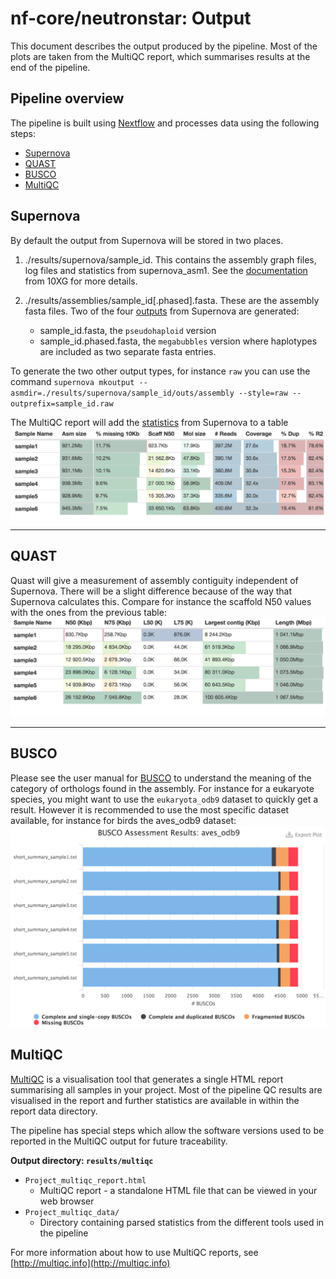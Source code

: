 # nf-core/neutronstar: Output

This document describes the output produced by the pipeline. Most of the plots are taken from the MultiQC report, which summarises results at the end of the pipeline.

<!-- TODO nf-core: Write this documentation describing your workflow's output -->

## Pipeline overview
The pipeline is built using [Nextflow](https://www.nextflow.io/)
and processes data using the following steps:

* [Supernova](https://support.10xgenomics.com/de-novo-assembly)
* [QUAST](http://bioinf.spbau.ru/quast)
* [BUSCO](http://busco.ezlab.org/)
* [MultiQC](http://multiqc.info/)

## Supernova

By default the output from Supernova will be stored in two places.

1. ./results/supernova/sample_id. This contains the assembly graph files, log files and statistics from supernova_asm1. See the [documentation](https://support.10xgenomics.com/de-novo-assembly/software/pipelines/latest/output/overview) from 10XG for more details.

2. ./results/assemblies/sample_id[.phased].fasta. These are the assembly fasta files. Two of the four [outputs](https://support.10xgenomics.com/de-novo-assembly/software/pipelines/latest/output/generating) from Supernova are generated:
    * sample_id.fasta, the `pseudohaploid` version
    * sample_id.phased.fasta, the `megabubbles` version where haplotypes are included as two separate fasta entries.

To generate the two other output types, for instance `raw` you can use the command `supernova mkoutput --asmdir=./results/supernova/sample_id/outs/assembly --style=raw --outprefix=sample_id.raw`

The MultiQC report will add the [statistics](https://support.10xgenomics.com/de-novo-assembly/software/pipelines/latest/output/asm-stats) from Supernova to a table
![supernova_table](images/supernova_table.png)

---------

## QUAST

Quast will give a measurement of assembly contiguity independent of Supernova. There will be a slight difference because of the way that Supernova calculates this. Compare for instance the scaffold N50 values with the ones from the previous table:
![quast_table](images/quast_table.png)

---------

## BUSCO

Please see the user manual for [BUSCO](https://busco.ezlab.org/) to understand the meaning of the category of orthologs found in the assembly. For instance for a eukaryote species, you might want to use the `eukaryota_odb9` dataset to quickly get a result. However it is recommended to use the most specific dataset available, for instance for birds the aves_odb9 dataset:
![busco_plot](images/busco_plot.png)

## MultiQC
[MultiQC](http://multiqc.info) is a visualisation tool that generates a single HTML report summarising all samples in your project. Most of the pipeline QC results are visualised in the report and further statistics are available in within the report data directory.

The pipeline has special steps which allow the software versions used to be reported in the MultiQC output for future traceability.

**Output directory: `results/multiqc`**

* `Project_multiqc_report.html`
  * MultiQC report - a standalone HTML file that can be viewed in your web browser
* `Project_multiqc_data/`
  * Directory containing parsed statistics from the different tools used in the pipeline

For more information about how to use MultiQC reports, see [http://multiqc.info](http://multiqc.info)
